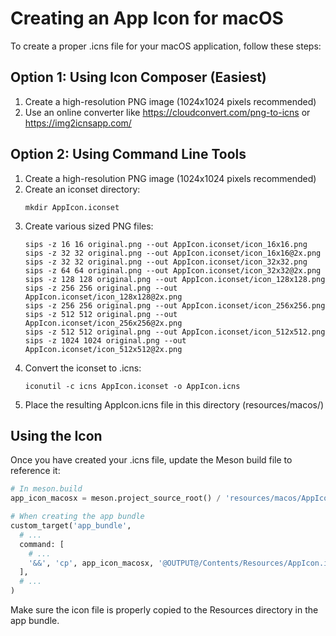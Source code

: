 # Creating an App Icon for macOS

To create a proper .icns file for your macOS application, follow these steps:

## Option 1: Using Icon Composer (Easiest)

1. Create a high-resolution PNG image (1024x1024 pixels recommended)
2. Use an online converter like https://cloudconvert.com/png-to-icns or https://img2icnsapp.com/

## Option 2: Using Command Line Tools

1. Create a high-resolution PNG image (1024x1024 pixels recommended)
2. Create an iconset directory:
   ```
   mkdir AppIcon.iconset
   ```
3. Create various sized PNG files:
   ```
   sips -z 16 16 original.png --out AppIcon.iconset/icon_16x16.png
   sips -z 32 32 original.png --out AppIcon.iconset/icon_16x16@2x.png
   sips -z 32 32 original.png --out AppIcon.iconset/icon_32x32.png
   sips -z 64 64 original.png --out AppIcon.iconset/icon_32x32@2x.png
   sips -z 128 128 original.png --out AppIcon.iconset/icon_128x128.png
   sips -z 256 256 original.png --out AppIcon.iconset/icon_128x128@2x.png
   sips -z 256 256 original.png --out AppIcon.iconset/icon_256x256.png
   sips -z 512 512 original.png --out AppIcon.iconset/icon_256x256@2x.png
   sips -z 512 512 original.png --out AppIcon.iconset/icon_512x512.png
   sips -z 1024 1024 original.png --out AppIcon.iconset/icon_512x512@2x.png
   ```
4. Convert the iconset to .icns:
   ```
   iconutil -c icns AppIcon.iconset -o AppIcon.icns
   ```
5. Place the resulting AppIcon.icns file in this directory (resources/macos/)

## Using the Icon

Once you have created your .icns file, update the Meson build file to reference it:

```python
# In meson.build
app_icon_macosx = meson.project_source_root() / 'resources/macos/AppIcon.icns'

# When creating the app bundle
custom_target('app_bundle',
  # ...
  command: [
    # ...
    '&&', 'cp', app_icon_macosx, '@OUTPUT@/Contents/Resources/AppIcon.icns',
  ],
  # ...
)
```

Make sure the icon file is properly copied to the Resources directory in the app bundle.
